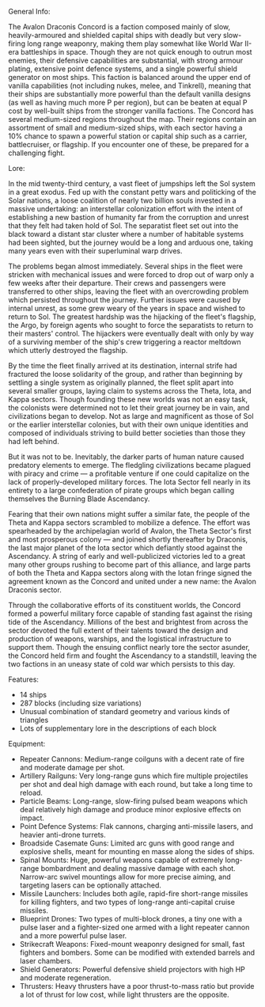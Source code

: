 General Info:

  The Avalon Draconis Concord is a faction composed mainly of slow, heavily-armoured and shielded capital ships with deadly but very slow-firing long range weaponry, making them play somewhat like World War II-era battleships in space. Though they are not quick enough to outrun most enemies, their defensive capabilities are substantial, with strong armour plating, extensive point defence systems, and a single powerful shield generator on most ships.
This faction is balanced around the upper end of vanilla capabilities (not including nukes, melee, and Tinkrell), meaning that their ships are substantially more powerful than the default vanilla designs (as well as having much more P per region), but can be beaten at equal P cost by well-built ships from the stronger vanilla factions.
The Concord has several medium-sized regions throughout the map. Their regions contain an assortment of small and medium-sized ships, with each sector having a 10% chance to spawn a powerful station or capital ship such as a carrier, battlecruiser, or flagship. If you encounter one of these, be prepared for a challenging fight.



Lore:

  In the mid twenty-third century, a vast fleet of jumpships left the Sol system in a great exodus. Fed up with the constant petty wars and politicking of the Solar nations, a loose coalition of nearly two billion souls invested in a massive undertaking: an interstellar colonization effort with the intent of establishing a new bastion of humanity far from the corruption and unrest that they felt had taken hold of Sol. The separatist fleet set out into the black toward a distant star cluster where a number of habitable systems had been sighted, but the journey would be a long and arduous one, taking many years even with their superluminal warp drives.

  The problems began almost immediately. Several ships in the fleet were stricken with mechanical issues and were forced to drop out of warp only a few weeks after their departure. Their crews and passengers were transferred to other ships, leaving the fleet with an overcrowding problem which persisted throughout the journey. Further issues were caused by internal unrest, as some grew weary of the years in space and wished to return to Sol. The greatest hardship was the hijacking of the fleet's flagship, the Argo, by foreign agents who sought to force the separatists to return to their masters' control. The hijackers were eventually dealt with only by way of a surviving member of the ship's crew triggering a reactor meltdown which utterly destroyed the flagship.

  By the time the fleet finally arrived at its destination, internal strife had fractured the loose solidarity of the group, and rather than beginning by settling a single system as originally planned, the fleet split apart into several smaller groups, laying claim to systems across the Theta, Iota, and Kappa sectors. Though founding these new worlds was not an easy task, the colonists were determined not to let their great journey be in vain, and civilizations began to develop. Not as large and magnificent as those of Sol or the earlier interstellar colonies, but with their own unique identities and composed of individuals striving to build better societies than those they had left behind.

  But it was not to be. Inevitably, the darker parts of human nature caused predatory elements to emerge. The fledgling civilizations became plagued with piracy and crime — a profitable venture if one could capitalize on the lack of properly-developed military forces. The Iota Sector fell nearly in its entirety to a large confederation of pirate groups which began calling themselves the Burning Blade Ascendancy. 

  Fearing that their own nations might suffer a similar fate, the people of the Theta and Kappa sectors scrambled to mobilize a defence. The effort was spearheaded by the archipelagian world of Avalon, the Theta Sector's first and most prosperous colony — and joined shortly thereafter by Draconis, the last major planet of the Iota sector which defiantly stood against the Ascendancy. A string of early and well-publicized victories led to a great many other groups rushing to become part of this alliance, and large parts of both the Theta and Kappa sectors along with the Iotan fringe signed the agreement known as the Concord and united under a new name: the Avalon Draconis sector.

  Through the collaborative efforts of its constituent worlds, the Concord formed a powerful military force capable of standing fast against the rising tide of the Ascendancy. Millions of the best and brightest from across the sector devoted the full extent of their talents toward the design and production of weapons, warships, and the logistical infrastructure to support them. Though the ensuing conflict nearly tore the sector asunder, the Concord held firm and fought the Ascendancy to a standstill, leaving the two factions in an uneasy state of cold war which persists to this day.



Features:

- 14 ships
- 287 blocks (including size variations)
- Unusual combination of standard geometry and various kinds of triangles
- Lots of supplementary lore in the descriptions of each block



Equipment:

- Repeater Cannons: Medium-range coilguns with a decent rate of fire and moderate damage per shot.
- Artillery Railguns: Very long-range guns which fire multiple projectiles per shot and deal high damage with each round, but take a long time to reload.
- Particle Beams: Long-range, slow-firing pulsed beam weapons which deal relatively high damage and produce minor explosive effects on impact.
- Point Defence Systems: Flak cannons, charging anti-missile lasers, and heavier anti-drone turrets.
- Broadside Casemate Guns: Limited arc guns with good range and explosive shells, meant for mounting en masse along the sides of ships.
- Spinal Mounts: Huge, powerful weapons capable of extremely long-range bombardment and dealing massive damage with each shot. Narrow-arc swivel mountings allow for more precise aiming, and targeting lasers can be optionally attached.
- Missile Launchers: Includes both agile, rapid-fire short-range missiles for killing fighters, and two types of long-range anti-capital cruise missiles.
- Blueprint Drones: Two types of multi-block drones, a tiny one with a pulse laser and a fighter-sized one armed with a light repeater cannon and a more powerful pulse laser.
- Strikecraft Weapons: Fixed-mount weaponry designed for small, fast fighters and bombers. Some can be modified with extended barrels and laser chambers.
- Shield Generators: Powerful defensive shield projectors with high HP and moderate regeneration.
- Thrusters: Heavy thrusters have a poor thrust-to-mass ratio but provide a lot of thrust for low cost, while light thrusters are the opposite.

